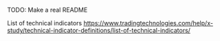 TODO: Make a real README

List of technical indicators
https://www.tradingtechnologies.com/help/x-study/technical-indicator-definitions/list-of-technical-indicators/

